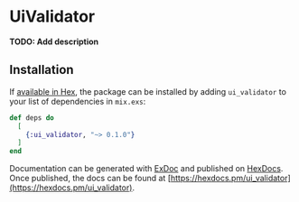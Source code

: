 # UiValidator

**TODO: Add description**

## Installation

If [available in Hex](https://hex.pm/docs/publish), the package can be installed
by adding `ui_validator` to your list of dependencies in `mix.exs`:

```elixir
def deps do
  [
    {:ui_validator, "~> 0.1.0"}
  ]
end
```

Documentation can be generated with [ExDoc](https://github.com/elixir-lang/ex_doc)
and published on [HexDocs](https://hexdocs.pm). Once published, the docs can
be found at [https://hexdocs.pm/ui_validator](https://hexdocs.pm/ui_validator).

